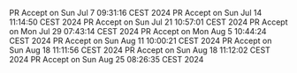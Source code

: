 PR Accept on Sun Jul  7 09:31:16 CEST 2024
PR Accept on Sun Jul 14 11:14:50 CEST 2024
PR Accept on Sun Jul 21 10:57:01 CEST 2024
PR Accept on Mon Jul 29 07:43:14 CEST 2024
PR Accept on Mon Aug  5 10:44:24 CEST 2024
PR Accept on Sun Aug 11 10:00:21 CEST 2024
PR Accept on Sun Aug 18 11:11:56 CEST 2024
PR Accept on Sun Aug 18 11:12:02 CEST 2024
PR Accept on Sun Aug 25 08:26:35 CEST 2024
